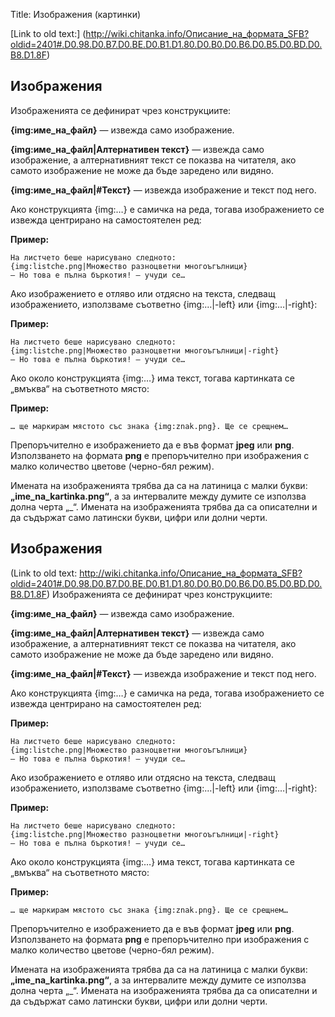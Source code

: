 Title: Изображения (картинки)

[Link to old text:] (http://wiki.chitanka.info/Описание_на_формата_SFB?oldid=2401#.D0.98.D0.B7.D0.BE.D0.B1.D1.80.D0.B0.D0.B6.D0.B5.D0.BD.D0.B8.D1.8F)

	
## Изображения

Изображенията се дефинират чрез конструкциите: 

<b>{img:име_на_файл}</b> — извежда само изображение. 


<b>{img:име_на_файл|Алтернативен текст}</b> — извежда само изображение, а алтернативният текст се показва на читателя, ако самото изображение не може да бъде заредено или видяно. 

<b>{img:име_на_файл|#Текст}</b> — извежда изображение и текст под него. 



Ако конструкцията {img:…} е самичка на реда, тогава изображението се извежда центрирано на самостоятелен ред: 

<b>Пример:</b> 


 	На листчето беше нарисувано следното:
 	{img:listche.png|Множество разноцветни многоъгълници}
 	— Но това е пълна бъркотия! — учуди се…


Ако изображението е отляво или отдясно на текста, следващ изображението, използваме съответно {img:…|-left} или {img:…|-right}: 

<b>Пример:</b> 


 	На листчето беше нарисувано следното:
 	{img:listche.png|Множество разноцветни многоъгълници|-right}
 	— Но това е пълна бъркотия! — учуди се…


Ако около конструкцията {img:…} има текст, тогава картинката се „вмъква“ на съответното място: 

<b>Пример:</b> 


 	… ще маркирам мястото със знака {img:znak.png}. Ще се срещнем…


Препоръчително е изображението да е във формат <b>jpeg</b> или <b>png</b>. Използването на формата <b>png</b> е препоръчително при изображения с малко количество цветове (черно-бял режим). 

Имената на изображенията трябва да са на латиница с малки букви: <b>„ime_na_kartinka.png“</b>, а за интервалите между думите се използва долна черта „_“. Имената на изображенията трябва да са описателни и да съдържат само латински букви, цифри или долни черти.

## Изображения

(Link to old text: http://wiki.chitanka.info/Описание_на_формата_SFB?oldid=2401#.D0.98.D0.B7.D0.BE.D0.B1.D1.80.D0.B0.D0.B6.D0.B5.D0.BD.D0.B8.D1.8F)
Изображенията се дефинират чрез конструкциите: 

<b>{img:име_на_файл}</b> — извежда само изображение. 


<b>{img:име_на_файл|Алтернативен текст}</b> — извежда само изображение, а алтернативният текст се показва на читателя, ако самото изображение не може да бъде заредено или видяно. 

<b>{img:име_на_файл|#Текст}</b> — извежда изображение и текст под него. 



Ако конструкцията {img:…} е самичка на реда, тогава изображението се извежда центрирано на самостоятелен ред: 

<b>Пример:</b> 


 	На листчето беше нарисувано следното:
 	{img:listche.png|Множество разноцветни многоъгълници}
 	— Но това е пълна бъркотия! — учуди се…


Ако изображението е отляво или отдясно на текста, следващ изображението, използваме съответно {img:…|-left} или {img:…|-right}: 

<b>Пример:</b> 


 	На листчето беше нарисувано следното:
 	{img:listche.png|Множество разноцветни многоъгълници|-right}
 	— Но това е пълна бъркотия! — учуди се…


Ако около конструкцията {img:…} има текст, тогава картинката се „вмъква“ на съответното място: 

<b>Пример:</b> 


 	… ще маркирам мястото със знака {img:znak.png}. Ще се срещнем…


Препоръчително е изображението да е във формат <b>jpeg</b> или <b>png</b>. Използването на формата <b>png</b> е препоръчително при изображения с малко количество цветове (черно-бял режим). 

Имената на изображенията трябва да са на латиница с малки букви: <b>„ime_na_kartinka.png“</b>, а за интервалите между думите се използва долна черта „_“. Имената на изображенията трябва да са описателни и да съдържат само латински букви, цифри или долни черти.
